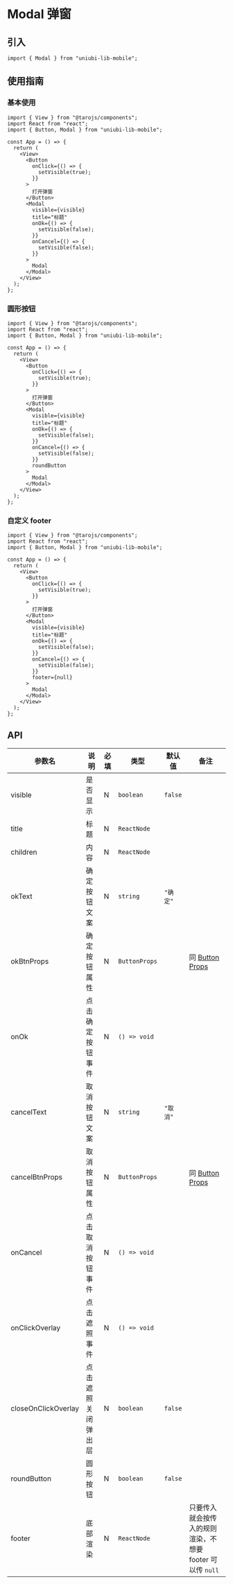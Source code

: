 # Modal 弹窗

## 引入

```tsx
import { Modal } from "uniubi-lib-mobile";
```

## 使用指南

### 基本使用

```tsx
import { View } from "@tarojs/components";
import React from "react";
import { Button, Modal } from "uniubi-lib-mobile";

const App = () => {
  return (
    <View>
      <Button
        onClick={() => {
          setVisible(true);
        }}
      >
        打开弹窗
      </Button>
      <Modal
        visible={visible}
        title="标题"
        onOk={() => {
          setVisible(false);
        }}
        onCancel={() => {
          setVisible(false);
        }}
      >
        Modal
      </Modal>
    </View>
  );
};
```

### 圆形按钮

```tsx
import { View } from "@tarojs/components";
import React from "react";
import { Button, Modal } from "uniubi-lib-mobile";

const App = () => {
  return (
    <View>
      <Button
        onClick={() => {
          setVisible(true);
        }}
      >
        打开弹窗
      </Button>
      <Modal
        visible={visible}
        title="标题"
        onOk={() => {
          setVisible(false);
        }}
        onCancel={() => {
          setVisible(false);
        }}
        roundButton
      >
        Modal
      </Modal>
    </View>
  );
};
```

### 自定义 footer

```tsx
import { View } from "@tarojs/components";
import React from "react";
import { Button, Modal } from "uniubi-lib-mobile";

const App = () => {
  return (
    <View>
      <Button
        onClick={() => {
          setVisible(true);
        }}
      >
        打开弹窗
      </Button>
      <Modal
        visible={visible}
        title="标题"
        onOk={() => {
          setVisible(false);
        }}
        onCancel={() => {
          setVisible(false);
        }}
        footer={null}
      >
        Modal
      </Modal>
    </View>
  );
};
```

## API

| 参数名              | 说明               | 必填 | 类型          | 默认值   | 备注                                                      |
| ------------------- | ------------------ | ---- | ------------- | -------- | --------------------------------------------------------- |
| visible             | 是否显示           | N    | `boolean`     | `false`  |                                                           |
| title               | 标题               | N    | `ReactNode`   |          |                                                           |
| children            | 内容               | N    | `ReactNode`   |          |                                                           |
| okText              | 确定按钮文案       | N    | `string`      | `"确定"` |                                                           |
| okBtnProps          | 确定按钮属性       | N    | `ButtonProps` |          | 同 [Button Props](/button)                                |
| onOk                | 点击确定按钮事件   | N    | `() => void`  |          |                                                           |
| cancelText          | 取消按钮文案       | N    | `string`      | `"取消"` |                                                           |
| cancelBtnProps      | 取消按钮属性       | N    | `ButtonProps` |          | 同 [Button Props](/button)                                |
| onCancel            | 点击取消按钮事件   | N    | `() => void`  |          |                                                           |
| onClickOverlay      | 点击遮照事件       | N    | `() => void`  |          |                                                           |
| closeOnClickOverlay | 点击遮照关闭弹出层 | N    | `boolean`     | `false`  |                                                           |
| roundButton         | 圆形按钮           | N    | `boolean`     | `false`  |                                                           |
| footer              | 底部渲染           | N    | `ReactNode`   |          | 只要传入就会按传入的规则渲染，不想要 footer 可以传 `null` |
